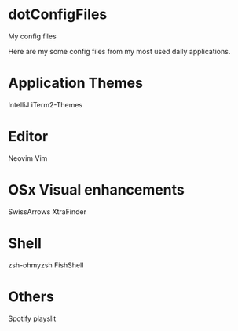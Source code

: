 # dotConfigFiles
My config files

Here are my some config files from my most used daily applications.


# Application Themes
IntelliJ
iTerm2-Themes

# Editor
Neovim
Vim

# OSx Visual enhancements
SwissArrows
XtraFinder

# Shell
zsh-ohmyzsh
FishShell

# Others
Spotify playslit
